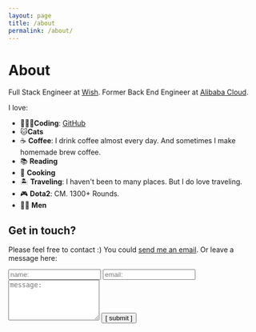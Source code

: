 ```yaml
---
layout: page
title: /about
permalink: /about/
---
```


# About

Full Stack Engineer at [Wish](https://www.wish.com). Former Back End Engineer at [Alibaba Cloud](https://www.aliyun.com).

I love:

- 👨🏻‍💻**Coding**: [GitHub](https://github.com/ggicci)
- 🐱**Cats**
- ☕️ **Coffee**: I drink coffee almost every day. And sometimes I make homemade brew coffee.
- 📚 **Reading**
- 🍳 **Cooking**
- 🏝 **Traveling**: I haven't been to many places. But I do love traveling.
- 🎮 **Dota2**: CM. 1300+ Rounds.
- 🧜‍♂️ **Men**

## Get in touch?

Please feel free to contact :) You could <a href="mailto:ggicci.t@gmail.com">send me an email</a>. Or leave a message here:

<form>
    <input type="text" id="name" name="name" placeholder="name:" autocomplete="off">
    <input type="text" id="email" name="email" placeholder="email:" autocomplete="off">
    <textarea rows="5" id="message" name="message" placeholder="message:" autocomplete="off"></textarea>
    <input type="submit" value="[ submit ]">
</form>
